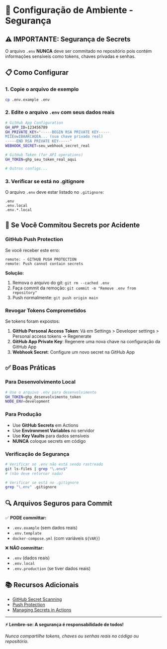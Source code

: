 # 🔐 Configuração de Ambiente - Segurança

## ⚠️ **IMPORTANTE**: Segurança de Secrets

O arquivo `.env` **NUNCA** deve ser commitado no repositório pois contém informações sensíveis como tokens, chaves privadas e senhas.

## 📋 Como Configurar

### 1. **Copie o arquivo de exemplo**

```bash
cp .env.example .env
```

### 2. **Edite o arquivo `.env` com seus dados reais**

```bash
# GitHub App Configuration
GH_APP_ID=123456789
GH_PRIVATE_KEY="-----BEGIN RSA PRIVATE KEY-----
MIIEowIBAAKCAQEA... (sua chave privada real)
-----END RSA PRIVATE KEY-----"
WEBHOOK_SECRET=seu_webhook_secret_real

# GitHub Token (for API operations)
GH_TOKEN=ghp_seu_token_real_aqui

# Outros configs...
```

### 3. **Verificar se está no .gitignore**

O arquivo `.env` deve estar listado no `.gitignore`:

```
.env
.env.local
.env.*.local
```

## 🚨 **Se Você Commitou Secrets por Acidente**

### GitHub Push Protection

Se você receber este erro:

```
remote: - GITHUB PUSH PROTECTION
remote: Push cannot contain secrets
```

**Solução:**

1. Remova o arquivo do git: `git rm --cached .env`
2. Faça commit da remoção: `git commit -m "Remove .env from repository"`
3. Push normalmente: `git push origin main`

### Revogar Tokens Comprometidos

Se tokens foram expostos:

1. **GitHub Personal Access Token**: Vá em Settings > Developer settings > Personal access tokens → Regenerate
2. **GitHub App Private Key**: Regenere uma nova chave na configuração da GitHub App
3. **Webhook Secret**: Configure um novo secret na GitHub App

## ✅ **Boas Práticas**

### Para Desenvolvimento Local

```bash
# Use o arquivo .env para desenvolvimento
GH_TOKEN=ghp_desenvolvimento_token
NODE_ENV=development
```

### Para Produção

- Use **GitHub Secrets** em Actions
- Use **Environment Variables** no servidor
- Use **Key Vaults** para dados sensíveis
- **NUNCA** coloque secrets em código

### Verificação de Segurança

```bash
# Verificar se .env não está sendo rastreado
git ls-files | grep "\.env$"
# (não deve retornar nada)

# Verificar se está no .gitignore
grep "\.env" .gitignore
```

## 🔍 **Arquivos Seguros para Commit**

✅ **PODE committar:**

- `.env.example` (sem dados reais)
- `.env.template`
- `docker-compose.yml` (com variáveis `${VAR}`)

❌ **NÃO committar:**

- `.env` (dados reais)
- `.env.local`
- `.env.production` (se tiver dados reais)

## 📚 **Recursos Adicionais**

- [GitHub Secret Scanning](https://docs.github.com/code-security/secret-scanning)
- [Push Protection](https://docs.github.com/code-security/secret-scanning/working-with-secret-scanning-and-push-protection)
- [Managing Secrets in Actions](https://docs.github.com/actions/security-guides/encrypted-secrets)

---

**⚡ Lembre-se: A segurança é responsabilidade de todos!**

_Nunca compartilhe tokens, chaves ou senhas reais no código ou repositório._
